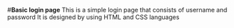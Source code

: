 #**Basic login page**
This is a simple login page that consists of username and password 
It is designed by using HTML and CSS languages 
